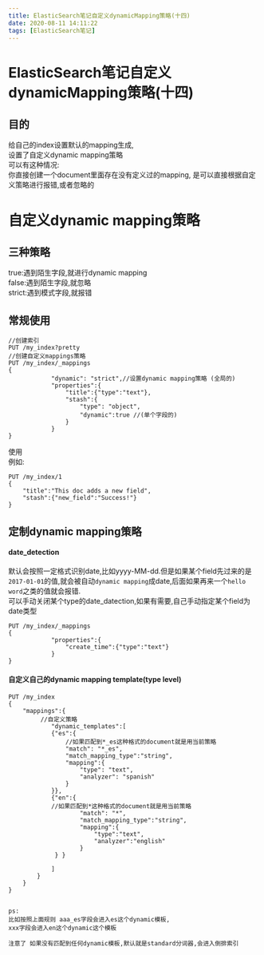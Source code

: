 ```yaml
---
title: ElasticSearch笔记自定义dynamicMapping策略(十四)
date: 2020-08-11 14:11:22
tags: [ElasticSearch笔记]
---
```


# ElasticSearch笔记自定义dynamicMapping策略(十四)
## 目的
给自己的index设置默认的mapping生成,  
设置了自定义dynamic mapping策略  
可以有这种情况:  
你直接创建一个document里面存在没有定义过的mapping,
是可以直接根据自定义策略进行报错,或者忽略的  

<!--more-->

# 自定义dynamic mapping策略
三种策略
---
true:遇到陌生字段,就进行dynamic mapping  
false:遇到陌生字段,就忽略   
strict:遇到模式字段,就报错


## 常规使用
```
//创建索引
PUT /my_index?pretty
//创建自定义mappings策略
PUT /my_index/_mappings
{
            "dynamic": "strict",//设置dynamic mapping策略 (全局的)
            "properties":{
                "title":{"type":"text"},
                "stash":{
                    "type": "object",
                    "dynamic":true //(单个字段的)
                }
            }
}

```
使用   
例如:
```
PUT /my_index/1
{
    "title":"This doc adds a new field",
    "stash":{"new_field":"Success!"}
}
```

## 定制dynamic mapping策略
#### date_detection
默认会按照一定格式识别date,比如yyyy-MM-dd.但是如果某个field先过来的是`2017-01-01`的值,就会被自动`dynamic mapping`成date,后面如果再来一个`hello word`之类的值就会报错.  
可以手动关闭某个type的date_datection,如果有需要,自己手动指定某个field为date类型
```
PUT /my_index/_mappings
{
            "properties":{
                "create_time":{"type":"text"}
            }
}
```
#### 自定义自己的dynamic mapping template(type level)
```
PUT /my_index
{
    "mappings":{
         //自定义策略
            "dynamic_templates":[
            {"es":{
                //如果匹配到*_es这种格式的document就是用当前策略
                "match": "*_es",
                "match_mapping_type":"string",
                "mapping":{
                    "type": "text",
                    "analyzer": "spanish"
                }
            }},
            {"en":{
            //如果匹配到*这种格式的document就是用当前策略
                    "match": "*",
                    "match_mapping_type":"string",
                    "mapping":{
                        "type":"text",
                        "analyzer":"english"
                    }
             } }

            ]
        }
    }
}


ps:
比如按照上面规则 aaa_es字段会进入es这个dynamic模板,
xxx字段会进入en这个dynamic这个模板

注意了 如果没有匹配到任何dynamic模板,默认就是standard分词器,会进入倒排索引

```
